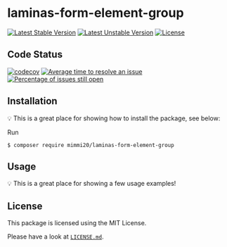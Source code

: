 # laminas-form-element-group

[![Latest Stable Version](https://poser.pugx.org/mimmi20/laminas-form-element-group/v/stable?format=flat-square)](https://packagist.org/packages/mimmi20/laminas-form-element-group)
[![Latest Unstable Version](https://poser.pugx.org/mimmi20/laminas-form-element-group/v/unstable?format=flat-square)](https://packagist.org/packages/mimmi20/laminas-form-element-group)
[![License](https://poser.pugx.org/mimmi20/laminas-form-element-group/license?format=flat-square)](https://packagist.org/packages/mimmi20/laminas-form-element-group)

## Code Status

[![codecov](https://codecov.io/gh/mimmi20/laminas-form-element-group/branch/master/graph/badge.svg)](https://codecov.io/gh/mimmi20/laminas-form-element-group)
[![Average time to resolve an issue](http://isitmaintained.com/badge/resolution/mimmi20/laminas-form-element-group.svg)](http://isitmaintained.com/project/mimmi20/laminas-form-element-group "Average time to resolve an issue")
[![Percentage of issues still open](http://isitmaintained.com/badge/open/mimmi20/laminas-form-element-group.svg)](http://isitmaintained.com/project/mimmi20/laminas-form-element-group "Percentage of issues still open")

## Installation

:bulb: This is a great place for showing how to install the package, see below:

Run

```
$ composer require mimmi20/laminas-form-element-group
```

## Usage

:bulb: This is a great place for showing a few usage examples!

## License

This package is licensed using the MIT License.

Please have a look at [`LICENSE.md`](LICENSE.md).

